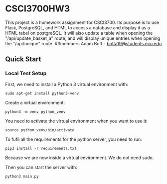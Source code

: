 # CSCI3700HW3
This project is a homework assignment for CSCI3700. Its purpose is to use Flask, PostgreSQL, and HTML to access a database and display it as a HTML tabel on postgreSQL. It will also update a table when opening the "/api/update_basket_a" route, and will display unique entries when opening the "/api/unique" route. 
##members
Adam Bott - botta19@students.ecu.edu
## Quick Start
### Local Test Setup
First, we need to install a Python 3 virtual environment with:
```
sudo apt-get install python3-venv
```

Create a virtual environment:
```
python3 -m venv python_venv
```

You need to activate the virtual environment when you want to use it:
```
source python_venv/bin/activate
```

To fufil all the requirements for the python server, you need to run:
```
pip3 install -r requirements.txt
```

Because we are now inside a virtual environment. We do not need sudo.

Then you can start the server with:
```
python3 main.py
```
